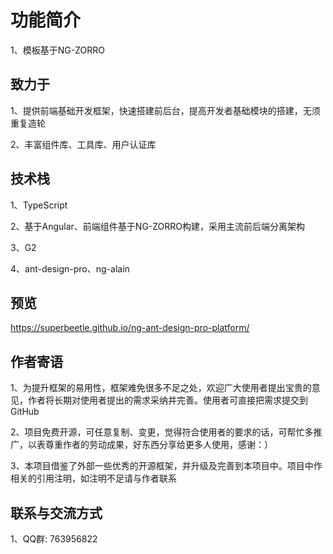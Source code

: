 # 功能简介
1、模板基于NG-ZORRO

## 致力于
1、提供前端基础开发框架，快速搭建前后台，提高开发者基础模块的搭建，无须重复造轮

2、丰富组件库、工具库、用户认证库

## 技术栈

1、TypeScript

2、基于Angular、前端组件基于NG-ZORRO构建，采用主流前后端分离架构

3、G2

4、ant-design-pro、ng-alain

## 预览
https://superbeetle.github.io/ng-ant-design-pro-platform/

## 作者寄语
1、为提升框架的易用性，框架难免很多不足之处，欢迎广大使用者提出宝贵的意见，作者将长期对使用者提出的需求采纳并完善。使用者可直接把需求提交到GitHub

2、项目免费开源，可任意复制、变更，觉得符合使用者的要求的话，可帮忙多推广，以表尊重作者的劳动成果，好东西分享给更多人使用，感谢：）

3、本项目借鉴了外部一些优秀的开源框架，并升级及完善到本项目中。项目中作相关的引用注明，如注明不足请与作者联系

## 联系与交流方式
1、QQ群: 763956822
